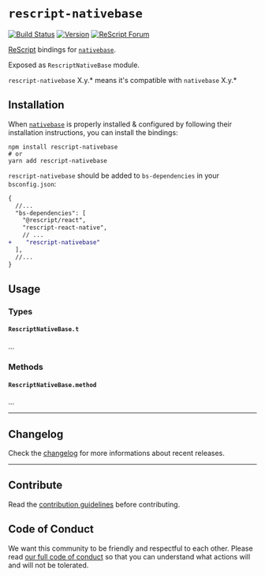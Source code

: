 # `rescript-nativebase`

[![Build Status](https://github.com/rescript-react-native/__template__/workflows/Build/badge.svg)](https://github.com/rescript-react-native/__template__/actions)
[![Version](https://img.shields.io/npm/v/rescript-nativebase.svg)](https://www.npmjs.com/rescript-nativebase)
[![ReScript Forum](https://img.shields.io/discourse/posts?color=e6484f&label=ReScript%20Forum&server=https%3A%2F%2Fforum.rescript-lang.org)](https://forum.rescript-lang.org/)

[ReScript](https://rescript-lang.org) bindings for
[`nativebase`](https://github.com/GeekyAnts/nativebase).

Exposed as `RescriptNativeBase` module.

`rescript-nativebase` X.y.\* means it's compatible with
`nativebase` X.y.\*

## Installation

When
[`nativebase`](https://github.com/GeekyAnts/nativebase)
is properly installed & configured by following their installation instructions,
you can install the bindings:

```console
npm install rescript-nativebase
# or
yarn add rescript-nativebase
```

`rescript-nativebase` should be added to `bs-dependencies` in your
`bsconfig.json`:

```diff
{
  //...
  "bs-dependencies": [
    "@rescript/react",
    "rescript-react-native",
    // ...
+    "rescript-nativebase"
  ],
  //...
}
```

## Usage

### Types

#### `RescriptNativeBase.t`

...

### Methods

#### `RescriptNativeBase.method`

...

---

## Changelog

Check the [changelog](./CHANGELOG.md) for more informations about recent
releases.

---

## Contribute

Read the
[contribution guidelines](https://github.com/rescript-react-native/.github/blob/master/CONTRIBUTING.md)
before contributing.

## Code of Conduct

We want this community to be friendly and respectful to each other. Please read
[our full code of conduct](https://github.com/rescript-react-native/.github/blob/master/CODE_OF_CONDUCT.md)
so that you can understand what actions will and will not be tolerated.
